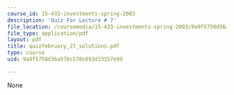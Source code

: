 ```yaml
---
course_id: 15-433-investments-spring-2003
description: 'Quiz For Lecture # 7'
file_location: /coursemedia/15-433-investments-spring-2003/9a9f5758d36a57bc570c693d33157e99_quizfebruary_27_solutions.pdf
file_type: application/pdf
layout: pdf
title: quizfebruary_27_solutions.pdf
type: course
uid: 9a9f5758d36a57bc570c693d33157e99

---
```

None